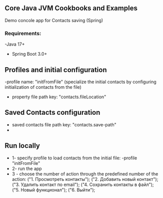 ## Core Java JVM Cookbooks and Examples

Demo concole app for Contacts saving (Spring)


### Requirements:
-Java 17+
- Spring Boot 3.0+

## Profiles and initial configuration 
-profile name: "initFromFile" (specialize the initial contacts by configuring initialization of contacts from the 
file) 
- property file path key: "contacts.fileLocation"
## Saved Contacts configuration
- saved contacts file path key:  "contacts.save-path"
- 
## Run locally

- 1- specify profile to load contacts from the initial file: -profile "initFromFile"
- 2- run the app
- 3 - choose the number of action through the predefined number of the action:
("1. Просмотреть контакты");
("2. Добавить новый контакт");
("3. Удалить контакт по email");
("4. Сохранить контакты в файл");
("5. Новый функционал");
("6. Выйти");

